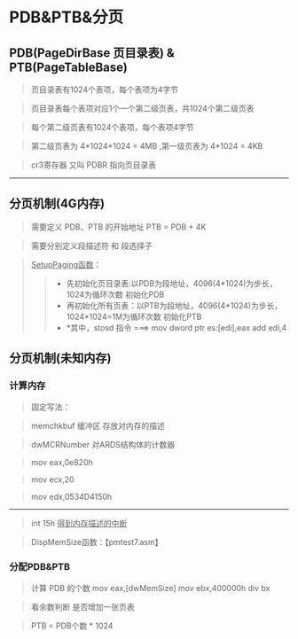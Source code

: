 # PDB&PTB&分页

## PDB(PageDirBase 页目录表) & PTB(PageTableBase)

> 页目录表有1024个表项，每个表项为4字节  

> 页目录表每个表项对应1个一个第二级页表，共1024个第二级页表

> 每个第二级页表有1024个表项，每个表项4字节

> 第二级页表为 4\*1024\*1024 = 4MB ,第一级页表为 4*1024 = 4KB

> cr3寄存器 又叫 PDBR 指向页目录表

-------
## 分页机制(4G内存)

> 需要定义 PDB、PTB 的开始地址 PTB = PDB + 4K

> 需要分别定义段描述符 和 段选择子

> <u>SetupPaging函数</u>：
>> + 先初始化页目录表:以PDB为段地址，4096(4\*1024)为步长，1024为循环次数 初始化PDB  
>> + 再初始化所有页表：以PTB为段地址，4096(4\*1024)为步长，1024\*1024=1M为循环次数 初始化PTB  
>> + *其中，stosd 指令 ===>  mov  dword ptr es:\[edi],eax    add edi,4  

## 分页机制(未知内存)

### 计算内存

> 固定写法：

> memchkbuf 缓冲区 存放对内存的描述

> dwMCRNumber  对ARDS结构体的计数器

> mov eax,0e820h

> mov ecx,20

> mov edx,0534D4150h

----

> int 15h  <u>得到内存描述的中断</u>

> DispMemSize函数：【pmtest7.asm】

### 分配PDB&PTB 

> 计算 PDB 的个数   mov eax,\[dwMemSize]  mov ebx,400000h    div bx       

> 看余数判断 是否增加一张页表

> PTB = PDB个数 * 1024

> 